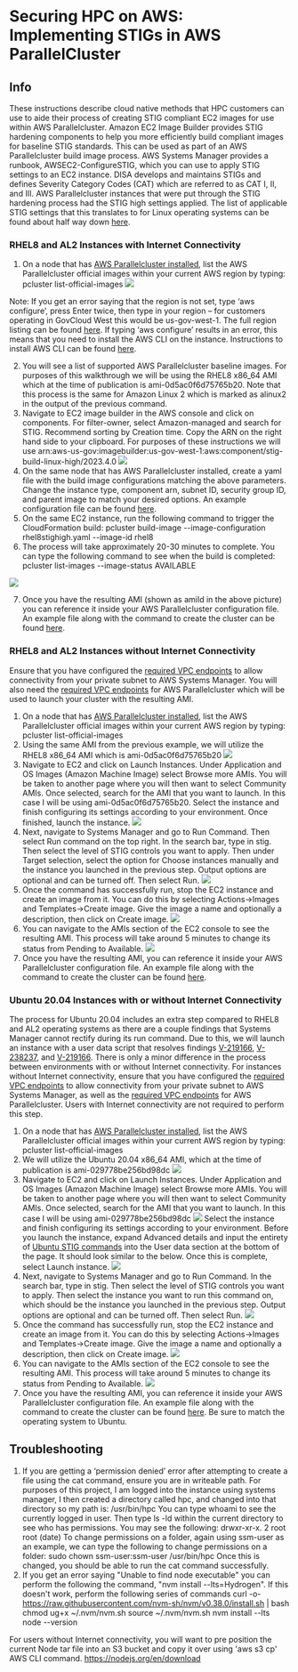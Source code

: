 # Securing HPC on AWS: Implementing STIGs in AWS ParallelCluster


## Info

These instructions describe cloud native methods that HPC customers can use to aide their process of creating STIG compliant EC2 images for use within AWS Parallelcluster. Amazon EC2 Image Builder provides STIG hardening components to help you more efficiently build compliant images for baseline STIG standards. This can be used as part of an AWS Parallelcluster build image process. AWS Systems Manager provides a runbook, AWSEC2-ConfigureSTIG, which you can use to apply STIG settings to an EC2 instance. DISA develops and maintains STIGs and defines Severity Category Codes (CAT) which are referred to as CAT I, II, and III. AWS Parallelcluster instances that were put through the STIG hardening process had the STIG high settings applied. The list of applicable STIG settings that this translates to for Linux operating systems can be found about half way down [here](https://docs.aws.amazon.com/systems-manager-automation-runbooks/latest/userguide/awsec2-configurestig.html).

### RHEL8 and AL2 Instances with Internet Connectivity

1.	On a node that has [AWS Parallelcluster installed](https://docs.aws.amazon.com/parallelcluster/latest/ug/install-v3-parallelcluster.html), list the AWS Parallelcluster official images within your current AWS region by typing: pcluster list-official-images ![](recipes/pcluster/stig/images/Pcluster-List-Official-Images.PNG)

Note: If you get an error saying that the region is not set, type ‘aws configure’, press Enter twice, then type in your region – for customers operating in GovCloud West this would be us-gov-west-1. The full region listing can be found [here](https://docs.aws.amazon.com/general/latest/gr/rande.html). If typing ‘aws configure’ results in an error, this means that you need to install the AWS CLI on the instance. Instructions to install AWS CLI can be found [here](https://docs.aws.amazon.com/cli/latest/userguide/getting-started-install.html). 
    
2.	You will see a list of supported AWS Parallelcluster baseline images. For purposes of this walkthrough we will be using the RHEL8 x86_64 AMI which at the time of publication is ami-0d5ac0f6d75765b20. Note that this process is the same for Amazon Linux 2 which is marked as alinux2 in the output of the previous command. 
3.	Navigate to EC2 image builder in the AWS console and click on components. For filter-owner, select Amazon-managed and search for STIG. Recommend sorting by Creation time. Copy the ARN on the right hand side to your clipboard. For purposes of these instructions we will use arn:aws-us-gov:imagebuilder:us-gov-west-1:aws:component/stig-build-linux-high/2023.4.0 ![](recipes/pcluster/stig/images/EC2-Image-Builder-Components.PNG)
4.	On the same node that has AWS Parallelcluster installed, create a yaml file with the build image configurations matching the above parameters. Change the instance type, component arn, subnet ID, security group ID, and parent image to match your desired options. An example configuration file can be found [here](recipes/pcluster/stig/assets/rhel8stighigh.yaml). 
5.	On the same EC2 instance, run the following command to trigger the CloudFormation build: pcluster build-image --image-configuration rhel8stighigh.yaml --image-id rhel8
6.	The process will take approximately 20-30 minutes to complete. You can type the following command to see when the build is completed: pcluster list-images --image-status AVAILABLE 

![](recipes/pcluster/stig/images/RHEL8-Build-Complete.PNG)

7. Once you have the resulting AMI (shown as amiId in the above picture) you can reference it inside your AWS Parallelcluster configuration file. An example file along with the command to create the cluster can be found [here](recipes/pcluster/stig/assets/example_parallelcluster.yml).

### RHEL8 and AL2 Instances without Internet Connectivity

Ensure that you have configured the [required VPC endpoints](https://docs.aws.amazon.com/systems-manager/latest/userguide/setup-create-vpc.html) to allow connectivity from your private subnet to AWS Systems Manager. You will also need the [required VPC endpoints](https://docs.aws.amazon.com/parallelcluster/latest/ug/network-configuration-v3.html#aws-parallelcluster-in-a-single-public-subnet-no-internet-v3) for AWS Parallelcluster which will be used to launch your cluster with the resulting AMI.

1.	On a node that has [AWS Parallelcluster installed](https://docs.aws.amazon.com/parallelcluster/latest/ug/install-v3-parallelcluster.html), list the AWS Parallelcluster official images within your current AWS region by typing: pcluster list-official-images
2.	Using the same AMI from the previous example, we will utilize the RHEL8 x86_64 AMI which is ami-0d5ac0f6d75765b20 ![](recipes/pcluster/stig/images/Pcluster-List-Official-Images.PNG)
3.	Navigate to EC2 and click on Launch Instances. Under Application and OS Images (Amazon Machine Image) select Browse more AMIs. You will be taken to another page where you will then want to select Community AMIs. Once selected, search for the AMI that you want to launch. In this case I will be using ami-0d5ac0f6d75765b20. Select the instance and finish configuring its settings according to your environment. Once finished, launch the instance. ![](recipes/pcluster/stig/images/RHEL8-PCluster-AMI.PNG) 
4.	Next, navigate to Systems Manager and go to Run Command. Then select Run command on the top right. In the search bar, type in stig. Then select the level of STIG controls you want to apply. Then under Target selection, select the option for Choose instances manually and the instance you launched in the previous step. Output options are optional and can be turned off. Then select Run. ![](recipes/pcluster/stig/images/RHEL8-SSM-Run-Command.PNG)
5.	Once the command has successfully run, stop the EC2 instance and create an image from it. You can do this by selecting Actions->Images and Templates->Create image. Give the image a name and optionally a description, then click on Create image. ![](recipes/pcluster/stig/images/RHEL8-Create-Image.PNG)
6.	You can navigate to the AMIs section of the EC2 console to see the resulting AMI. This process will take around 5 minutes to change its status from Pending to Available. ![](recipes/pcluster/stig/images/RHEL8-AMI-Complete.PNG)
7.	Once you have the resulting AMI, you can reference it inside your AWS Parallelcluster configuration file. An example file along with the command to create the cluster can be found [here](recipes/pcluster/stig/assets/example_parallelcluster.yaml).


### Ubuntu 20.04 Instances with or without Internet Connectivity

The process for Ubuntu 20.04 includes an extra step compared to RHEL8 and AL2 operating systems as there are a couple findings that Systems Manager cannot rectify during its run command. Due to this, we will launch an instance with a user data script that resolves findings [V-219166](https://www.stigviewer.com/stig/canonical_ubuntu_18.04_lts/2022-08-25/finding/V-219166), [V-238237](https://www.stigviewer.com/stig/canonical_ubuntu_20.04_lts/2023-09-08/finding/V-238237), and [V-219166](https://www.stigviewer.com/stig/canonical_ubuntu_18.04_lts/2022-08-25/finding/V-219166). There is only a minor difference in the process between environments with or without Internet connectivity. For instances without Internet connectivity, ensure that you have configured the [required VPC endpoints](https://docs.aws.amazon.com/systems-manager/latest/userguide/setup-create-vpc.html) to allow connectivity from your private subnet to AWS Systems Manager, as well as the [required VPC endpoints](https://docs.aws.amazon.com/parallelcluster/latest/ug/network-configuration-v3.html#aws-parallelcluster-in-a-single-public-subnet-no-internet-v3) for AWS Parallelcluster. Users with Internet connectivity are not required to perform this step.

1.	On a node that has [AWS Parallelcluster installed](https://docs.aws.amazon.com/parallelcluster/latest/ug/install-v3-parallelcluster.html), list the AWS Parallelcluster official images within your current AWS region by typing: pcluster list-official-images
2.	We will utilize the Ubuntu 20.04 x86_64 AMI, which at the time of publication is ami-029778be256bd98dc ![](recipes/pcluster/stig/images/Pcluster-List-Official-Images.PNG)
3.	Navigate to EC2 and click on Launch Instances. Under Application and OS Images (Amazon Machine Image) select Browse more AMIs. You will be taken to another page where you will then want to select Community AMIs. Once selected, search for the AMI that you want to launch. In this case I will be using ami-029778be256bd98dc ![](recipes/pcluster/stig/images/Ubuntu-Base-AMI.PNG) Select the instance and finish configuring its settings according to your environment. Before you launch the instance, expand Advanced details and input the entirety of [Ubuntu STIG commands](recipes/pcluster/stig/assets/Ubuntu_STIG_Commands.sh) into the User data section at the bottom of the page. It should look similar to the below. Once this is complete, select Launch instance. ![](recipes/pcluster/stig/images/Ubuntu-User-Data-Script.PNG)
4.	Next, navigate to Systems Manager and go to Run Command. In the search bar, type in stig. Then select the level of STIG controls you want to apply. Then select the instance you want to run this command on, which should be the instance you launched in the previous step. Output options are optional and can be turned off. Then select Run. ![](recipes/pcluster/stig/images/Ubuntu-SSM-Run-Command.PNG)
5.	Once the command has successfully run, stop the EC2 instance and create an image from it. You can do this by selecting Actions->Images and Templates->Create image. Give the image a name and optionally a description, then click on Create image. ![](recipes/pcluster/stig/images/Ubuntu-Create-Image.PNG)
6.	You can navigate to the AMIs section of the EC2 console to see the resulting AMI. This process will take around 5 minutes to change its status from Pending to Available. ![](recipes/pcluster/stig/images/Ubuntu-AMI-Complete.PNG)
7.	Once you have the resulting AMI, you can reference it inside your AWS Parallelcluster configuration file. An example file along with the command to create the cluster can be found [here](recipes/pcluster/stig/assets/example_parallelcluster.yml). Be sure to match the operating system to Ubuntu. 


## Troubleshooting

1. If you are getting a ‘permission denied’ error after attempting to create a file using the cat command, ensure you are in writeable path. For purposes of this project, I am logged into the instance using systems manager, I then created a directory called hpc, and changed into that directory so my path is: /usr/bin/hpc
You can type whoami to see the currently logged in user. Then type ls -ld within the current directory to see who has permissions. You may see the following: drwxr-xr-x. 2 root root (date)
To change permissions on a folder, again using ssm-user as an example, we can type the following to change permissions on a folder: sudo chown ssm-user:ssm-user /usr/bin/hpc
Once this is changed, you should be able to run the cat command successfully.
2. If you get an error saying "Unable to find node executable" you can perform the following the command, "nvm install --lts=Hydrogen". If this doesn't work, perform the following series of commands
curl -o- https://raw.githubusercontent.com/nvm-sh/nvm/v0.38.0/install.sh | bash
chmod ug+x ~/.nvm/nvm.sh
source ~/.nvm/nvm.sh
nvm install --lts
node --version

For users without Internet connectivity, you will want to pre position the current Node tar file into an S3 bucket and copy it over using 'aws s3 cp' AWS CLI command. https://nodejs.org/en/download